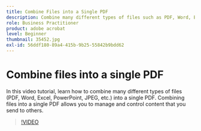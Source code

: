 ```yaml
---
title: Combine Files into a Single PDF
description: Combine many different types of files such as PDF, Word, Excel, PowerPoint, or JPEG into a single PDF
role: Business Practitioner
product: adobe acrobat
level: Beginner
thumbnail: 35452.jpg
exl-id: 56ddf180-89a4-415b-9b25-55842b9bdd62
---
```

# Combine files into a single PDF

In this video tutorial, learn how to combine many different types of files (PDF, Word, Excel, PowerPoint, JPEG, etc.) into a single PDF. Combining files into a single PDF allows you to manage and control content that you send to others.

>[!VIDEO](https://video.tv.adobe.com/v/35452?hidetitle=true)
